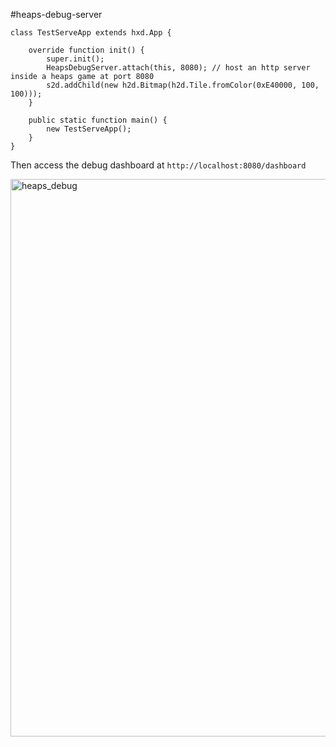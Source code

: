 #heaps-debug-server

```
class TestServeApp extends hxd.App {

    override function init() {
        super.init();
        HeapsDebugServer.attach(this, 8080); // host an http server inside a heaps game at port 8080
        s2d.addChild(new h2d.Bitmap(h2d.Tile.fromColor(0xE40000, 100, 100)));
    }

    public static function main() {
        new TestServeApp();
    }
}
```
Then access the debug dashboard at `http://localhost:8080/dashboard`

<img width="1307" height="892" alt="heaps_debug" src="https://github.com/user-attachments/assets/02d00a01-4771-46f6-93d5-a73344df9b30" />
